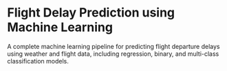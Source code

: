 # Flight Delay Prediction using Machine Learning
A complete machine learning pipeline for predicting flight departure delays using weather and flight data, including regression, binary, and multi-class classification models.

